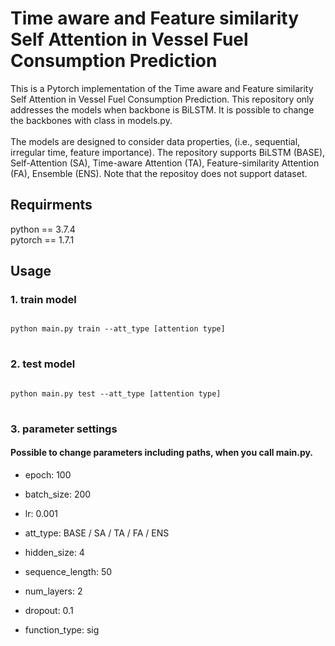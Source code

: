 # Time aware and Feature similarity Self Attention in Vessel Fuel Consumption Prediction

This is a Pytorch implementation of the Time aware and Feature similarity Self Attention in Vessel Fuel Consumption Prediction. This repository only addresses the models when backbone is BiLSTM. It is possible to change the backbones with class in models.py. \
\
The models are designed to consider data properties, (i.e., sequential, irregular time, feature importance). The repository supports BiLSTM (BASE), Self-Attention (SA), Time-aware Attention (TA), Feature-similarity Attention (FA), Ensemble (ENS). Note that the repositoy does not support dataset.
 
## Requirments

python == 3.7.4 \
pytorch == 1.7.1

## Usage

### 1. train model
<pre>
<code>
python main.py train --att_type [attention type]
</code>
</pre>

### 2. test model
<pre>
<code>
python main.py test --att_type [attention type]
</code>
</pre>

### 3. parameter settings
#### Possible to change parameters including paths, when you call main.py.

* epoch: 100
* batch_size: 200
* lr: 0.001

* att_type: BASE / SA / TA / FA / ENS
* hidden_size: 4
* sequence_length: 50
* num_layers: 2
* dropout: 0.1
* function_type: sig
